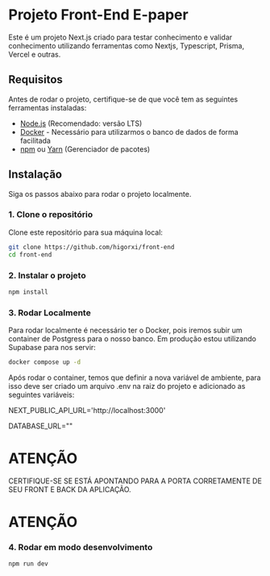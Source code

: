 # Projeto Front-End E-paper

Este é um projeto Next.js criado para testar conhecimento e validar conhecimento utilizando ferramentas como Nextjs, Typescript, Prisma, Vercel e outras.

## Requisitos

Antes de rodar o projeto, certifique-se de que você tem as seguintes ferramentas instaladas:

- [Node.js](https://nodejs.org/) (Recomendado: versão LTS)
- [Docker](https://www.docker.com/) - Necessário para utilizarmos o banco de dados de forma facilitada
- [npm](https://www.npmjs.com/) ou [Yarn](https://yarnpkg.com/) (Gerenciador de pacotes)

## Instalação

Siga os passos abaixo para rodar o projeto localmente.

### 1. Clone o repositório

Clone este repositório para sua máquina local:

```bash
git clone https://github.com/higorxi/front-end
cd front-end
```

### 2. Instalar o projeto

```bash
npm install
```


### 3. Rodar Localmente

Para rodar localmente é necessário ter o Docker, pois iremos subir um container de Postgress para o nosso banco.
Em produção estou utilizando Supabase para nos servir:

```bash
docker compose up -d
```

Após rodar o container, temos que definir a nova variável de ambiente, para isso deve ser criado um arquivo .env na raiz do projeto e adicionado as seguintes variáveis:

NEXT_PUBLIC_API_URL='http://localhost:3000'

DATABASE_URL=""

# ATENÇÃO
CERTIFIQUE-SE SE ESTÁ APONTANDO PARA A PORTA CORRETAMENTE DE SEU FRONT E BACK DA APLICAÇÃO.
# ATENÇÃO


### 4. Rodar em modo desenvolvimento

```bash
npm run dev
```


